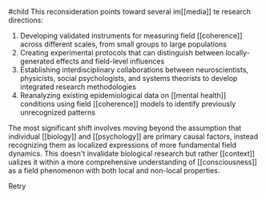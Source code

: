 #child 
This reconsideration points toward several im[[media]] te research directions:

1. Developing validated instruments for measuring field [[coherence]] across different scales, from small groups to large populations
2. Creating experimental protocols that can distinguish between locally-generated effects and field-level influences
3. Establishing interdisciplinary collaborations between neuroscientists, physicists, social psychologists, and systems theorists to develop integrated research methodologies
4. Reanalyzing existing epidemiological data on [[mental health]]  conditions using field [[coherence]] models to identify previously unrecognized patterns

The most significant shift involves moving beyond the assumption that individual [[biology]]  and [[psychology]]  are primary causal factors, instead recognizing them as localized expressions of more fundamental field dynamics. This doesn't invalidate biological research but rather [[context]] ualizes it within a more comprehensive understanding of [[consciousness]]  as a field phenomenon with both local and non-local properties.

Retry